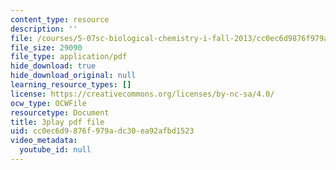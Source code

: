 ```yaml
---
content_type: resource
description: ''
file: /courses/5-07sc-biological-chemistry-i-fall-2013/cc0ec6d9876f979adc30ea92afbd1523_VykaDbJIb8A.pdf
file_size: 29090
file_type: application/pdf
hide_download: true
hide_download_original: null
learning_resource_types: []
license: https://creativecommons.org/licenses/by-nc-sa/4.0/
ocw_type: OCWFile
resourcetype: Document
title: 3play pdf file
uid: cc0ec6d9-876f-979a-dc30-ea92afbd1523
video_metadata:
  youtube_id: null
---
```

